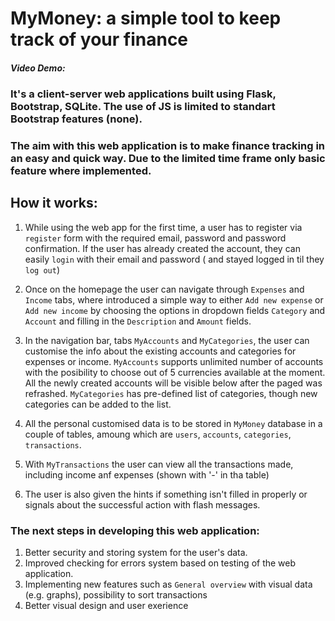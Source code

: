 # MyMoney: a simple tool to keep track of your finance

##### Video Demo:  <URL HERE>

### It's a client-server web applications built using Flask, Bootstrap, SQLite. The use of JS is limited to standart Bootstrap features (none). 

### The aim with this web application is to make finance tracking in an easy and quick way. Due to the limited time frame only basic feature where implemented.

## How it works:

1. While using the web app for the first time, a user has to register via `register` form with the required email,  password and password confirmation.
If the user has already created the account, they can easily `login` with their email and password ( and stayed logged in til they  `log out`)

2. Once on the homepage the user can navigate through `Expenses` and `Income` tabs, where introduced a simple way to either `Add new expense` or `Add new income` by choosing the options in dropdown fields `Category` and `Account` and filling in the `Description` and `Amount` fields.

3. In the navigation bar, tabs `MyAccounts` and `MyCategories`, the user can customise the info about the existing accounts and categories for expenses or income.
`MyAccounts` supports unlimited number of accounts with the posibility to choose out of 5 currencies available at the moment. All the newly created accounts will be visible below after the paged was refrashed.
`MyCategories` has pre-defined list of categories, though new categories can be added to the list.

4. All the personal customised data is to be stored in `MyMoney` database in a couple of tables, amoung which are `users`, `accounts`, `categories`, `transactions`.

5. With `MyTransactions` the user can view all the transactions made, including income anf expenses (shown with '-' in tha table)

6. The user is also given the hints if something isn't filled in properly or signals about the successful action with flash messages. 

### The next steps in developing this web application:

1. Better security and storing system for the user's data.
2. Improved checking for errors system based on testing of the web application.
3. Implementing new features such as `General overview` with visual data (e.g. graphs), possibility to sort transactions
4. Better visual design and user exerience 